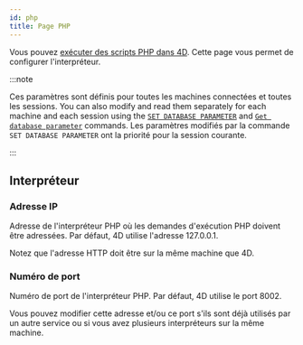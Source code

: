 ```yaml
---
id: php
title: Page PHP
---
```


Vous pouvez [exécuter des scripts PHP dans 4D](https://doc.4d.com/4Dv20/4D/20.1/Executing-PHP-scripts-in-4D.300-6480814.en.html). Cette page vous permet de configurer l'interpréteur.

:::note

Ces paramètres sont définis pour toutes les machines connectées et toutes les sessions. You can also modify and read them separately for each machine and each session using the [`SET DATABASE PARAMETER`](../commands-legacy/set-database-parameter.md) and [`Get database parameter`](../commands-legacy/get-database-parameter.md) commands. Les paramètres modifiés par la commande `SET DATABASE PARAMETER` ont la priorité pour la session courante.

:::

## Interpréteur

### Adresse IP

Adresse de l'interpréteur PHP où les demandes d'exécution PHP doivent être adressées. Par défaut, 4D utilise l'adresse 127.0.0.1.

Notez que l'adresse HTTP doit être sur la même machine que 4D.

### Numéro de port

Numéro de port de l'interpréteur PHP. Par défaut, 4D utilise le port 8002.

Vous pouvez modifier cette adresse et/ou ce port s'ils sont déjà utilisés par un autre service ou si vous avez plusieurs interpréteurs sur la même machine.


